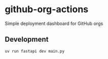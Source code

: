 # github-org-actions
Simple deployment dashboard for GitHub orgs

## Development
```bash
uv run fastapi dev main.py
```
